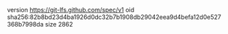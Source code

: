 version https://git-lfs.github.com/spec/v1
oid sha256:82b8bd23d4ba1926d0dc32b7b1908db29042eea9d4befa12d0e527368b7998da
size 2862
